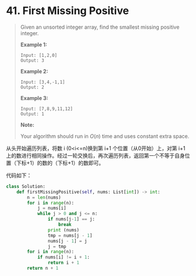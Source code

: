 # 41. First Missing Positive

> Given an unsorted integer array, find the smallest missing positive integer.
>
> **Example 1:**
>
> ```
> Input: [1,2,0]
> Output: 3
> ```
>
> **Example 2:**
>
> ```
> Input: [3,4,-1,1]
> Output: 2
> ```
>
> **Example 3:**
>
> ```
> Input: [7,8,9,11,12]
> Output: 1
> ```
>
> **Note:**
>
> Your algorithm should run in *O*(*n*) time and uses constant extra space.

从头开始遍历列表，将数 i (0<i<=n)换到第 i+1 个位置（从0开始）上，对第 i+1 上的数进行相同操作。经过一轮交换后，再次遍历列表，返回第一个不等于自身位置（下标+1）的数的（下标+1）的数即可。

代码如下：

```python
class Solution:
    def firstMissingPositive(self, nums: List[int]) -> int:
        n = len(nums)
        for i in range(n):
            j = nums[i]
            while j > 0 and j <= n:
                if nums[j-1] == j:
                    break
                print (nums)
                tmp = nums[j - 1]
                nums[j - 1] = j
                j = tmp 
        for i in range(n):
            if nums[i] != i + 1:
                return i + 1
        return n + 1
```

